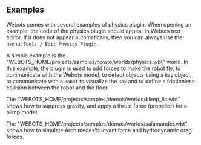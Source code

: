 ## Examples

Webots comes with several examples of physics plugin.
When opening an example, the code of the physics plugin should appear in Webots text editor.
If it does not appear automatically, then you can always use the menu: `Tools / Edit Physics Plugin`.

A simple example is the "WEBOTS\_HOME/projects/samples/howto/worlds/physics.wbt" world.
In this example, the plugin is used to add forces to make the robot fly, to communicate with the Webots model, to detect objects using a `Ray` object, to communicate with a `Robot` to visualize the `Ray` and to define a frictionless collision between the robot and the floor.

The "WEBOTS\_HOME/projects/samples/demos/worlds/blimp\_lis.wbt" shows how to suppress gravity, and apply a thrust force (propeller) for a blimp model.

The "WEBOTS\_HOME/projects/samples/demos/worlds/salamander.wbt" shows how to simulate Archimedes'buoyant force and hydrodynamic drag forces.
